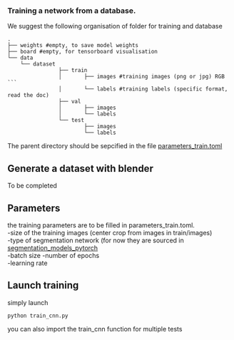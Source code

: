 ### Training a network from a database.


We suggest the following organisation of folder for training and database
```
.  
├── weights #empty, to save model weights 
├── board #empty, for tensorboard visualisation  
└── data  
    └── dataset  
                ├── train  
                │       ├── images #training images (png or jpg) RGB  ```
                │       └── labels #training labels (specific format, read the doc) 
                ├── val  
                │       ├── images  
                │       └── labels  
                └── test  
                        ├── images  
                        └── labels  
```
The parent directory should be sepcified in the file [parameters_train.toml](https://github.com/romi/Segmentation/blob/master/romiseg/parameters_train.toml)


## Generate a dataset with blender
To be completed

## Parameters
the training parameters are to be filled in parameters_train.toml.   
-size of the training images (center crop from images in train/images)  
-type of segmentation network (for now they are sourced in [segmentation_models_pytorch](https://github.com/qubvel/segmentation_models.pytorch/tree/master/segmentation_models_pytorch)    
-batch size
-number of epochs  
-learning rate  

## Launch training

simply launch   
```  
python train_cnn.py  
```

you can also import the train_cnn function for multiple tests
